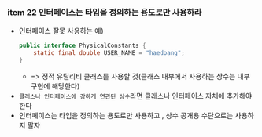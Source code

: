 ### item 22 인터페이스는 타입을 정의하는 용도로만 사용하라
- 인터페이스 잘못 사용하는 예)
    ```java
    public interface PhysicalConstants {
        static final double USER_NAME = "haedoang";
    }
    ```
  - => 정적 유틸리티 클래스를 사용할 것(클래스 내부에서 사용하는 상수는 내부 구현에 해당한다) 
- `클래스나 인터페이스에 강하게 연관된 상수`라면 클래스나 인터페이스 자체에 추가해야 한다
- 인터페이스는 타입을 정의하는 용도로만 사용하고 , 상수 공개용 수단으로는 사용하지 말자
